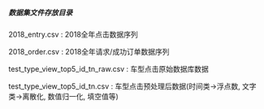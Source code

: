 ﻿##### 数据集文件存放目录

2018_entry.csv : 2018全年点击数据序列

2018_order.csv : 2018全年请求/成功订单数据序列

test_type_view_top5_id_tn_raw.csv : 车型点击原始数据库数据

test_type_view_top5_id_tn.csv : 车型点击预处理后数据(时间类->浮点数, 文字类->离散化, 数值归一化, 填空值等)